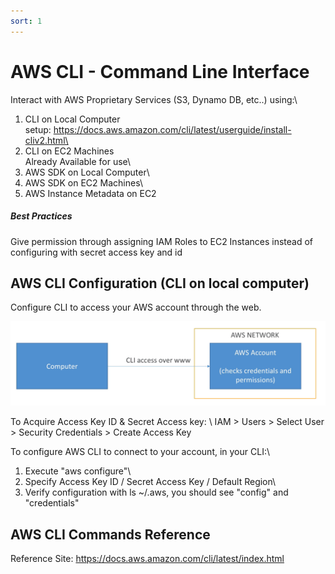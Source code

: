 ```yaml
---
sort: 1
---
```

# AWS CLI - Command Line Interface

Interact with AWS Proprietary Services (S3, Dynamo DB, etc..) using:\
1) CLI on Local Computer\
setup: https://docs.aws.amazon.com/cli/latest/userguide/install-cliv2.html\
2) CLI on EC2 Machines\
Already Available for use\
3) AWS SDK on Local Computer\
4) AWS SDK on EC2 Machines\
5) AWS Instance Metadata on EC2

##### Best Practices
Give permission through assigning IAM Roles to EC2 Instances instead of configuring with secret access key and id

## AWS CLI Configuration (CLI on local computer)

Configure CLI to access your AWS account through the web.

<p align=center>
  <img src="blob/aws-cli-pic1.PNG">
</p>

To Acquire Access Key ID & Secret Access key: \ 
IAM > Users > Select User > Security Credentials > Create Access Key

To configure AWS CLI to connect to your account, in your CLI:\
1) Execute "aws configure"\
2) Specify Access Key ID / Secret Access Key / Default Region\
3) Verify configuration with ls ~/.aws, you should see "config" and "credentials"

## AWS CLI Commands Reference
Reference Site: https://docs.aws.amazon.com/cli/latest/index.html